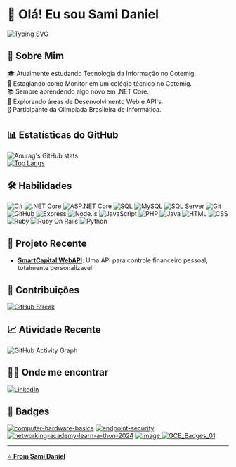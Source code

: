 # 👋 Olá! Eu sou Sami Daniel

[![Typing SVG](https://readme-typing-svg.herokuapp.com?font=Fira+Code&duration=3000&color=FF5733&lines=Desenvolvedor+Back-End;Entusiasta+em+Desenvolvimento+Web;Apaixonado+por+Tecnologia)](https://git.io/typing-svg)

## 🚀 Sobre Mim

🎓 Atualmente estudando Tecnologia da Informação no Cotemig.  
💼 Estagiando como Monitor em um colégio técnico no Cotemig.  
📚 Sempre aprendendo algo novo em .NET Core.  
🌱 Explorando áreas de Desenvolvimento Web e API's. <br>
🎖️ Participante da Olimpíada Brasileira de Informática.

## 📊 Estatísticas do GitHub

![Anurag's GitHub stats](https://github-readme-stats.vercel.app/api?username=sami-daniel&show_icons=true&theme=radical)  
[![Top Langs](https://github-readme-stats.vercel.app/api/top-langs/?username=sami-daniel&layout=compact&theme=radical)](https://github.com/anuraghazra/github-readme-stats)

## 🛠️ Habilidades

![C#](https://img.shields.io/badge/-C%23-239120?style=flat-square&logo=c-sharp&logoColor=white)
![.NET Core](https://img.shields.io/badge/-.NET%20Core-512BD4?style=flat-square&logo=dotnet&logoColor=white)
![ASP.NET Core](https://img.shields.io/badge/-ASP.NET%20Core-512BD4?style=flat-square&logo=dotnet&logoColor=white)
![SQL](https://img.shields.io/badge/-SQL-4479A1?style=flat-square&logo=postgresql&logoColor=white)
![MySQL](https://img.shields.io/badge/-MySQL-4479A1?style=flat-square&logo=mysql&logoColor=white)
![SQL Server](https://img.shields.io/badge/-SQL%20Server-CC2927?style=flat-square&logo=microsoft-sql-server&logoColor=white)
![Git](https://img.shields.io/badge/-Git-F05032?style=flat-square&logo=git&logoColor=white)
![GitHub](https://img.shields.io/badge/-GitHub-181717?style=flat-square&logo=github&logoColor=white)
![Express](https://img.shields.io/badge/-Express-000000?style=flat-square&logo=express&logoColor=white)
![Node.js](https://img.shields.io/badge/-Node.js-339933?style=flat-square&logo=node.js&logoColor=white)
![JavaScript](https://img.shields.io/badge/-JavaScript-F7DF1E?style=flat-square&logo=javascript&logoColor=black)
![PHP](https://img.shields.io/badge/-PHP-777BB4?style=flat-square&logo=php&logoColor=white)
![Java](https://img.shields.io/badge/-Java-007396?style=flat-square&logo=java&logoColor=white)
![HTML](https://img.shields.io/badge/-HTML5-E34F26?style=flat-square&logo=html5&logoColor=white)
![CSS](https://img.shields.io/badge/-CSS3-1572B6?style=flat-square&logo=css3&logoColor=white)
![Ruby](https://img.shields.io/badge/Ruby-CC342D?logo=Ruby&logoColor=white)
![Ruby On Rails](https://img.shields.io/badge/Ruby_on_Rails-CC0000?logo=ruby-on-rails&logoColor=white)
![Python](https://img.shields.io/badge/-Python-3776AB?style=flat-square&logo=python&logoColor=white)

## 🚀 Projeto Recente

- **[SmartCapital WebAPI](https://github.com/sami-daniel/SmartCapital.WebAPI)**: Uma API para controle financeiro pessoal, totalmente personalizavel.

## 📅 Contribuições

[![GitHub Streak](https://streak-stats.demolab.com?user=sami-daniel&theme=radical)](https://git.io/streak-stats)

## 📈 Atividade Recente

![GitHub Activity Graph](https://github-readme-activity-graph.vercel.app/graph?username=sami-daniel&theme=redical)

## 🧑‍💻 Onde me encontrar

[![LinkedIn](https://img.shields.io/badge/LinkedIn-0077B5?style=flat-square&logo=linkedin&logoColor=white)](https://www.linkedin.com/in/sami-daniel-santos-silva)

## 🚩 Badges

<a href="https://www.credly.com/badges/01f18418-08a9-48b2-9a94-ce97b1fe75ec/public_url">![computer-hardware-basics](https://github.com/sami-daniel/sami-daniel/assets/130937402/46c1631c-4d84-4b02-bd62-ec66f02062c5)</a>
<a href="https://www.credly.com/badges/09d233d4-47f0-41cf-becb-5396a7fb97cf/public_url">![endpoint-security](https://github.com/sami-daniel/sami-daniel/assets/130937402/bef2418e-4836-4392-a586-62b0d57f1447)</a>
<a href="https://www.credly.com/badges/1dc7d21b-2187-4f11-aa4b-bbb167bd28cf/public_url">![networking-academy-learn-a-thon-2024](https://github.com/sami-daniel/sami-daniel/assets/130937402/1b89ff10-ceda-4daf-bb0f-c89dff96bcdd)</a>
<a href="https://www.credly.com/badges/b9826c37-e29b-44cc-9738-3741c77ba43f/public_url">![image](https://github.com/sami-daniel/sami-daniel/assets/130937402/49b50f26-d863-4ff9-9d19-73e3f5919011)</href>
![GCE_Badges_01](https://github.com/sami-daniel/sami-daniel/assets/130937402/f558c945-0661-411e-9bae-6ece44e86b4e)

---

⭐️ **From [Sami Daniel](https://github.com/sami-daniel)**

